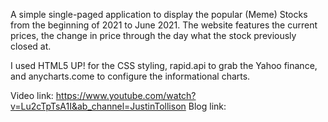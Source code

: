 A simple single-paged application to display the popular (Meme) Stocks from the beginning of 2021 to June 2021. The website features the current prices, the change in price through the day what the stock previously closed at.

I used HTML5 UP! for the CSS styling, rapid.api to grab the Yahoo finance, and anycharts.come to configure the informational charts.

Video link: https://www.youtube.com/watch?v=Lu2cTpTsA1I&ab_channel=JustinTollison
Blog link: 
